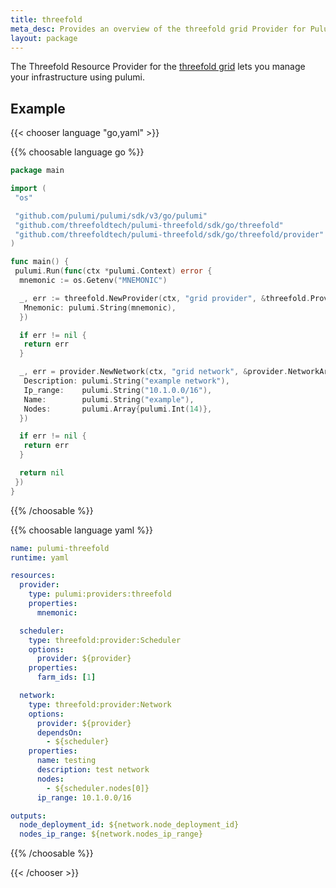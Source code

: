 ```yaml
---
title: threefold
meta_desc: Provides an overview of the threefold grid Provider for Pulumi.
layout: package
---
```


The Threefold Resource Provider for the [threefold grid](https://threefold.io) lets you manage your infrastructure using pulumi.

## Example

{{< chooser language "go,yaml" >}}

{{% choosable language go %}}

```go
package main

import (
 "os"

 "github.com/pulumi/pulumi/sdk/v3/go/pulumi"
 "github.com/threefoldtech/pulumi-threefold/sdk/go/threefold"
 "github.com/threefoldtech/pulumi-threefold/sdk/go/threefold/provider"
)

func main() {
 pulumi.Run(func(ctx *pulumi.Context) error {
  mnemonic := os.Getenv("MNEMONIC")

  _, err := threefold.NewProvider(ctx, "grid provider", &threefold.ProviderArgs{
   Mnemonic: pulumi.String(mnemonic),
  })

  if err != nil {
   return err
  }

  _, err = provider.NewNetwork(ctx, "grid network", &provider.NetworkArgs{
   Description: pulumi.String("example network"),
   Ip_range:    pulumi.String("10.1.0.0/16"),
   Name:        pulumi.String("example"),
   Nodes:       pulumi.Array{pulumi.Int(14)},
  })

  if err != nil {
   return err
  }

  return nil
 })
}
```

{{% /choosable %}}

{{% choosable language yaml %}}

```yaml
name: pulumi-threefold
runtime: yaml

resources:
  provider:
    type: pulumi:providers:threefold
    properties:
      mnemonic:

  scheduler:
    type: threefold:provider:Scheduler
    options:
      provider: ${provider}
    properties:
      farm_ids: [1]

  network:
    type: threefold:provider:Network
    options:
      provider: ${provider}
      dependsOn:
        - ${scheduler}
    properties:
      name: testing
      description: test network
      nodes:
        - ${scheduler.nodes[0]}
      ip_range: 10.1.0.0/16

outputs:
  node_deployment_id: ${network.node_deployment_id}
  nodes_ip_range: ${network.nodes_ip_range}
```

{{% /choosable %}}

{{< /chooser >}}
